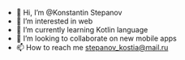 - 👋 Hi, I’m @Konstantin Stepanov
- 👀 I’m interested in web
- 🌱 I’m currently learning Kotlin language
- 💞️ I’m looking to collaborate on new mobile apps
- 📫 How to reach me stepanov_kostia@mail.ru

<!---
KonstStepanov/KonstStepanov is a ✨ special ✨ repository because its `README.md` (this file) appears on your GitHub profile.
You can click the Preview link to take a look at your changes.
--->
